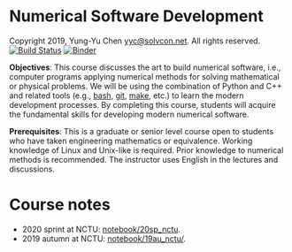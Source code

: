 # Numerical Software Development

Copyright 2019, Yung-Yu Chen <yyc@solvcon.net>.  All rights reserved.
[![Build Status](https://travis-ci.com/yungyuc/nsd.svg?branch=master)](https://travis-ci.com/yungyuc/nsd)
[![Binder](https://mybinder.org/badge_logo.svg)](https://mybinder.org/v2/gh/yungyuc/nsd/master)

**Objectives**: This course discusses the art to build numerical software, i.e.,
computer programs applying numerical methods for solving mathematical or
physical problems.  We will be using the combination of Python and C++ and
related tools (e.g., [bash](https://www.gnu.org/software/bash/),
[git](https://git-scm.com), [make](https://www.gnu.org/software/make/), etc.)
to learn the modern development processes.  By completing this course, students
will acquire the fundamental skills for developing modern numerical software.

**Prerequisites**: This is a graduate or senior level course open to students
who have taken engineering mathematics or equivalence.  Working knowledge of
Linux and Unix-like is required.  Prior knowledge to numerical methods is
recommended.  The instructor uses English in the lectures and discussions.

# Course notes

* 2020 sprint at NCTU: [notebook/20sp_nctu](notebook/20sp_nctu/index.ipynb).
* 2019 autumn at NCTU: [notebook/19au_nctu/](notebook/19au_nctu/index.ipynb).

